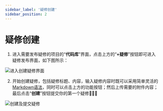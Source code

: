 ```yaml
---
sidebar_label: '疑修创建'      
sidebar_position: 2    
---
```

# 疑修创建

1. 进入需要发布疑修的项目的“**代码库**”界面，点击上方的“**+疑修**”按钮即可进入疑修发布界面，如下图所示：

![进入创建疑修界面](/img/Issue/imageIssue2.png)

2. 开始创建疑修，包括疑修标题、内容，输入疑修内容时既可以采用简单灵活的[Markdown语法](https://markdown.com.cn/)，同时可以点击上方的功能按钮；然后上传需要的附件内容；最后点击“**创建**”按钮提交你的第一个疑修🎉🎉🎉

![创建及提交疑修](/img/Issue/imageIssue3.png)